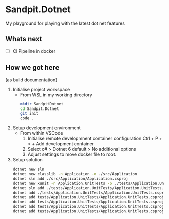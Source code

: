 # Sandpit.Dotnet

My playground for playing with the latest dot net features

## Whats next

- [ ] CI Pipeline in docker

## How we got here
(as build documentation)

1. Initialise project workspace
   - From WSL in my working directory
     ```bash
     mkdir SandpitDotnet
     cd Sandpit.Dotnet
     git init
     code .
     ```
1. Setup development environment
   - From within VSCode
     1. Initialise remote developmnent container configuration Ctrl + P + > +  Add development container
     1. Select c# > Dotnet 6 default > No additional options
     1. Adjust settings to move docker file to root.
1. Setup solution
   ``` bash
   dotnet new sln
   dotnet new classlib -n Application -o ./src/Application
   dotnet sln add ./src/Application/Application.csproj
   dotnet new xunit -n Application.UnitTests -o ./tests/Application.UnitTests
   dotnet sln add ./tests/Application.UnitTests/Application.UnitTests.csproj
   dotnet add ./tests/Application.UnitTests/Application.UnitTests.csproj reference ./src/Application/Application.csproj 
   dotnet add tests/Application.UnitTests/Application.UnitTests.csproj package Moq
   dotnet add tests/Application.UnitTests/Application.UnitTests.csproj package AutoFixture
   dotnet add tests/Application.UnitTests/Application.UnitTests.csproj package AutoFixture.AutoMoq
   dotnet add tests/Application.UnitTests/Application.UnitTests.csproj package FluentAssertions
   ```
